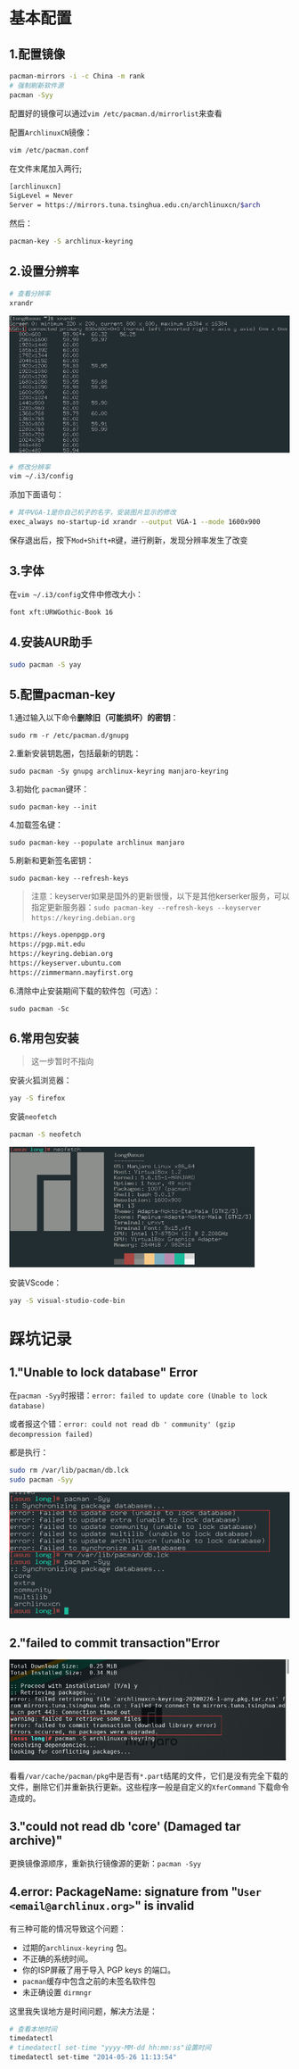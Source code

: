 # 基本配置

## 1.配置镜像

```bash
pacman-mirrors -i -c China -m rank
# 强制刷新软件源
pacman -Syy
```

配置好的镜像可以通过`vim /etc/pacman.d/mirrorlist`来查看

配置`ArchlinuxCN`镜像：

```bash
vim /etc/pacman.conf
```

在文件末尾加入两行;

```bash
[archlinuxcn]
SigLevel = Never
Server = https://mirrors.tuna.tsinghua.edu.cn/archlinuxcn/$arch
```

然后：

```bash
pacman-key -S archlinux-keyring
```

## 2.设置分辨率

```bash
# 查看分辨率
xrandr
```

![](manjaro-i3配置/image-20200607201631588.png)

```bash
# 修改分辨率
vim ~/.i3/config
```
添加下面语句：

```bash
# 其中VGA-1是你自己机子的名字，安装图片显示的修改
exec_always no-startup-id xrandr --output VGA-1 --mode 1600x900
```

保存退出后，按下`Mod+Shift+R`键，进行刷新，发现分辨率发生了改变

## 3.字体

在`vim ~/.i3/config`文件中修改大小：

```bash
font xft:URWGothic-Book 16
```

## 4.安装AUR助手

```bash
sudo pacman -S yay
```

## 5.配置pacman-key

1.通过输入以下命令**删除旧（可能损坏）的密钥**：

```
sudo rm -r /etc/pacman.d/gnupg 
```

2.重新安装钥匙圈，包括最新的钥匙：

```
sudo pacman -Sy gnupg archlinux-keyring manjaro-keyring
```

3.初始化 `pacman`键环：

```
sudo pacman-key --init 
```

4.加载签名键：

```
sudo pacman-key --populate archlinux manjaro 
```

5.刷新和更新签名密钥：

```
sudo pacman-key --refresh-keys 
```

> 注意：keyserver如果是国外的更新很慢，以下是其他kerserker服务，可以指定更新服务器：`sudo pacman-key --refresh-keys --keyserver https://keyring.debian.org`

```bash
https://keys.openpgp.org
https://pgp.mit.edu
https://keyring.debian.org
https://keyserver.ubuntu.com
https://zimmermann.mayfirst.org
```

6.清除中止安装期间下载的软件包（可选）：

```
sudo pacman -Sc
```

## 6.常用包安装

> 这一步暂时不指向

安装火狐浏览器：

```bash
yay -S firefox
```

安装`neofetch`

```bash
pacman -S neofetch
```

<img src="manjaro-i3配置/image-20200610154407415.png" style="zoom:67%;" />

安装VScode：

```bash
yay -S visual-studio-code-bin
```



# 踩坑记录

## 1."Unable to lock database" Error

在`pacman -Syy`时报错：`error: failed to update core (Unable to lock database)`

或者报这个错：`error: could not read db ' community' (gzip decompression failed)`

都是执行：

```bash
sudo rm /var/lib/pacman/db.lck
sudo pacman -Syy
```

![](manjaro-i3配置/image-20200608194422808.png)

## 2."failed to commit transaction"Error

![](manjaro-i3配置/image-20200609114724274.png)

看看`/var/cache/pacman/pkg`中是否有`*.part`结尾的文件，它们是没有完全下载的文件，删除它们并重新执行更新。这些程序一般是自定义的`XferCommand` 下载命令造成的。

## 3."could not read db 'core' (Damaged tar archive)"

更换镜像源顺序，重新执行镜像源的更新：`pacman -Syy`

## 4.error: PackageName: signature from "`User <email@archlinux.org>`" is invalid

有三种可能的情况导致这个问题：

- 过期的`archlinux-keyring` 包。
- 不正确的系统时间。
- 你的ISP屏蔽了用于导入 PGP keys 的端口。
- `pacman`缓存中包含之前的未签名软件包
- 未正确设置 `dirmngr`

这里我失误地方是时间问题，解决方法是：

```bash
# 查看本地时间
timedatectl
# timedatectl set-time "yyyy-MM-dd hh:mm:ss"设置时间
timedatectl set-time "2014-05-26 11:13:54"
```

